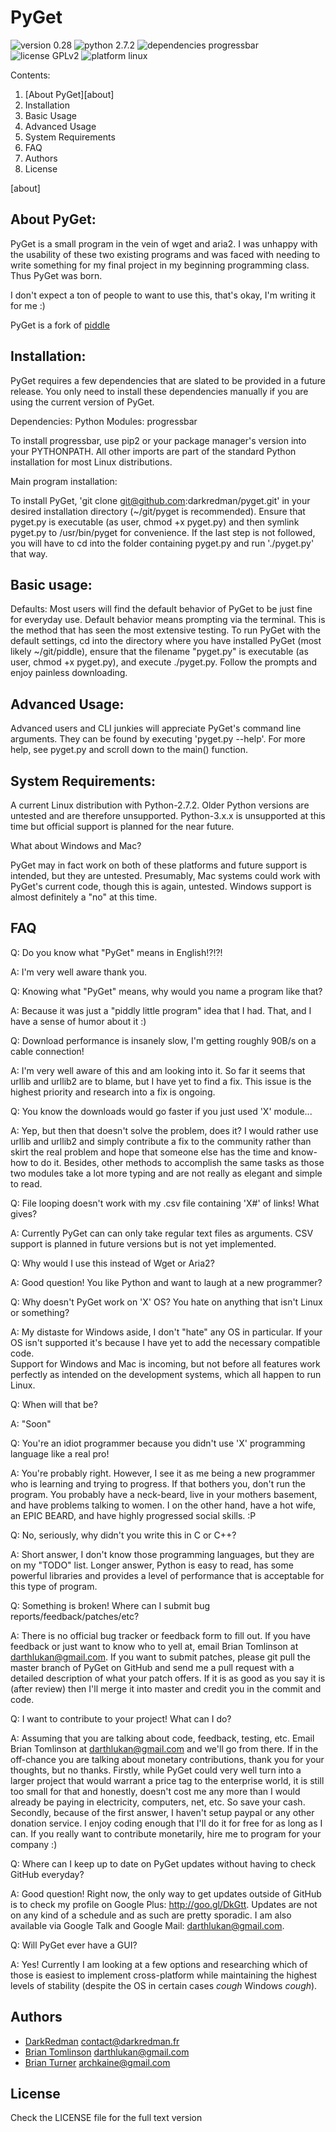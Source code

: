 # PyGet

![version 0.28](https://img.shields.io/badge/version-0.28-green.svg)
![python 2.7.2](https://img.shields.io/badge/python-2.7.2-yellow.svg)
![dependencies progressbar](https://img.shields.io/badge/dependencies-progressbar-green.svg)
![license GPLv2](https://img.shields.io/badge/license-GPLv2-green.svg)
![platform linux](https://img.shields.io/badge/platform-linux-green.svg)

Contents:

1. [About PyGet][about]
2. Installation
3. Basic Usage
4. Advanced Usage
5. System Requirements
6. FAQ
7. Authors
8. License

[about]
## About PyGet:

PyGet is a small program in the vein of wget and aria2.
I was unhappy with the usability of these two existing programs
and was faced with needing to write something for my final project
in my beginning programming class. Thus PyGet was born.

I don't expect a ton of people to want to use this, that's okay,
I'm writing it for me :)

PyGet is a fork of [piddle](https://github.com/ArchKaine/piddle)

## Installation:

PyGet requires a few dependencies that are slated to be provided in a 
future release.  You only need to install these dependencies manually if you
are using the current version of PyGet.

Dependencies:
    Python Modules: progressbar 

To install progressbar, use pip2 or your package manager's version into your 
PYTHONPATH.  All other imports are part of the standard Python installation for
most Linux distributions.

Main program installation:

To install PyGet, 'git clone git@github.com:darkredman/pyget.git' in your desired
installation directory (~/git/pyget is recommended).  Ensure that pyget.py is 
executable (as user, chmod +x pyget.py) and then symlink pyget.py to /usr/bin/pyget 
for convenience.  If the last step is not followed, you will have to cd into the folder
containing pyget.py and run './pyget.py' that way. 

## Basic usage:

Defaults:
Most users will find the default behavior of PyGet to be just fine for everyday
use.  Default behavior means prompting via the terminal.  This is the method that 
has seen the most extensive testing.  To run PyGet with the default settings, cd 
into the directory where you have installed PyGet (most likely ~/git/piddle), ensure
that the filename "pyget.py" is executable (as user, chmod +x pyget.py), and execute
./pyget.py.  Follow the prompts and enjoy painless downloading.

## Advanced Usage:

Advanced users and CLI junkies will appreciate PyGet's command line arguments.
They can be found by executing 'pyget.py --help'.  For more help, see pyget.py and scroll
down to the main() function.

## System Requirements:

A current Linux distribution with Python-2.7.2. Older Python versions are
untested and are therefore unsupported.  Python-3.x.x is unsupported at this time
but official support is planned for the near future.

What about Windows and Mac?

PyGet may in fact work on both of these platforms and future support is
intended, but they are untested.  Presumably, Mac systems could work with
PyGet's current code, though this is again, untested.  Windows support is almost
definitely a "no" at this time.


## FAQ

Q: Do you know what "PyGet" means in English!?!?!

A: I'm very well aware thank you.


Q: Knowing what "PyGet" means, why would you name a program like that?

A: Because it was just a "piddly little program" idea that I had.  That, and I 
have a sense of humor about it :)


Q: Download performance is insanely slow, I'm getting roughly 90B/s on a cable connection!

A: I'm very well aware of this and am looking into it.  So far it seems that 
urllib and urllib2 are to blame, but I have yet to find a fix.  This issue is
the highest priority and research into a fix is ongoing.


Q: You know the downloads would go faster if you just used 'X' module...

A: Yep, but then that doesn't solve the problem, does it?  I would rather use
urllib and urllib2 and simply contribute a fix to the community rather than skirt
the real problem and hope that someone else has the time and know-how to do it.
Besides, other methods to accomplish the same tasks as those two modules take a lot
more typing and are not really as elegant and simple to read.


Q: File looping doesn't work with my .csv file containing 'X#' of links! What gives?

A: Currently PyGet can can only take regular text files as arguments.  CSV support
is planned in future versions but is not yet implemented.


Q: Why would I use this instead of Wget or Aria2?

A: Good question! You like Python and want to laugh at a new programmer?


Q: Why doesn't PyGet work on 'X' OS?  You hate on anything that isn't Linux or something?

A: My distaste for Windows aside, I don't "hate" any OS in particular.  If your OS
isn't supported it's because I have yet to add the necessary compatible code.  
Support for Windows and Mac is incoming, but not before all features work perfectly
as intended on the development systems, which all happen to run Linux.


Q: When will that be?

A: "Soon"


Q: You're an idiot programmer because you didn't use 'X' programming language like
a real pro!

A: You're probably right.  However, I see it as me being a new programmer who is
learning and trying to progress.  If that bothers you, don't run the program.  You
probably have a neck-beard, live in your mothers basement, and have problems talking to women.
I on the other hand, have a hot wife, an EPIC BEARD, and have highly progressed social skills. :P


Q: No, seriously, why didn't you write this in C or C++?

A: Short answer, I don't know those programming languages, but they are on my 
"TODO" list.  Longer answer, Python is easy to read, has some powerful libraries
and provides a level of performance that is acceptable for this type of program.


Q: Something is broken! Where can I submit bug reports/feedback/patches/etc?

A: There is no official bug tracker or feedback form to fill out.  If you have feedback
or just want to know who to yell at, email Brian Tomlinson at darthlukan@gmail.com.
If you want to submit patches, please git pull the master branch of PyGet on GitHub
and send me a pull request with a detailed description of what your patch offers.
If it is as good as you say it is (after review) then I'll merge it into master
and credit you in the commit and code.


Q: I want to contribute to your project! What can I do?

A: Assuming that you are talking about code, feedback, testing, etc.  Email 
Brian Tomlinson at darthlukan@gmail.com and we'll go from there.  If in the off-chance 
you are talking about monetary contributions, thank you for your thoughts, but no thanks.
Firstly, while PyGet could very well turn into a larger project that would warrant 
a price tag to the enterprise world, it is still too small for that and honestly, doesn't cost
me any more than I would already be paying in electricity, computers, net, etc.  So save
your cash.  Secondly, because of the first answer, I haven't setup paypal or any other
donation service.  I enjoy coding enough that I'll do it for free for as long as I can.
If you really want to contribute monetarily, hire me to program for your company :)


Q: Where can I keep up to date on PyGet updates without having to check GitHub
everyday?

A: Good question! Right now, the only way to get updates outside of GitHub is
to check my profile on Google Plus: http://goo.gl/DkGtt.  Updates are not on any
kind of a schedule and as such are pretty sporadic.  I am also available via
Google Talk and Google Mail: darthlukan@gmail.com.    


Q: Will PyGet ever have a GUI?

A: Yes! Currently I am looking at a few options and researching which of those 
is easiest to implement cross-platform while maintaining the highest levels of 
stability (despite the OS in certain cases *cough* Windows *cough*).

## Authors

* [DarkRedman](http://www.darkredman.fr/)
    <contact@darkredman.fr>
* [Brian Tomlinson](https://plus.google.com/u/0/109039118030883131674/)
    <darthlukan@gmail.com>
* [Brian Turner](https://plus.google.com/u/0/107589895345000267917/)
    <archkaine@gmail.com>

## License

Check the LICENSE file for the full text version
